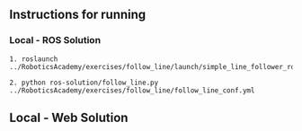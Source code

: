 
## Instructions for running

### Local - ROS Solution

```
1. roslaunch ../RoboticsAcademy/exercises/follow_line/launch/simple_line_follower_ros.launch

2. python ros-solution/follow_line.py ../RoboticsAcademy/exercises/follow_line/follow_line_conf.yml
```

## Local - Web Solution